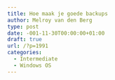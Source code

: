 ```yaml
---
title: Hoe maak je goede backups
author: Melroy van den Berg
type: post
date: -001-11-30T00:00:00+01:00
draft: true
url: /?p=1991
categories:
  - Intermediate
  - Windows OS
---
```

